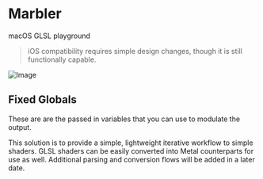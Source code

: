 # Marbler
macOS GLSL playground

> iOS compatibility requires simple design changes, though it is still functionally capable.

![Image](https://gateway.ipfs.io/ipfs/QmWoKk5NHDWYrk362zNrVovsTeGAKFWPCBA3dK2RhBWQY3)

## Fixed Globals

These are are the passed in variables that you can use to modulate the output. 

This solution is to provide a simple, lightweight iterative workflow to simple shaders. GLSL shaders can be easily converted into Metal counterparts for use as well. Additional parsing and conversion flows will be added in a later date.
